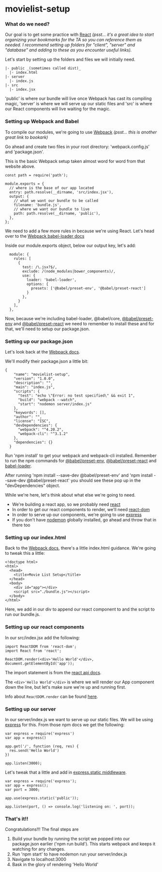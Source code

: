 # movielist-setup

### What do we need?
Our goal is to get some practice with [React](https://reactjs.org/docs/getting-started.html) _(psst... it's a great idea to start organizing your bookmarks for the TA so you can reference them as needed. I recommend setting up folders for "client", "server" and "database" and adding to these as you encounter useful links)._

Let's start by setting up the folders and files we will initially need. 

```
|- public _(sometimes called dist)_
  |- index.html
|- server
  |- index.js
|- src
  |- index.jsx
```

'public' is where our bundle will live once Webpack has cast its compiling magic, 'server' is where we will serve up our static files and 'src' is where our React components will live waiting for the magic.

### Setting up Webpack and Babel
To compile our modules, we're going to use [Webpack](https://webpack.js.org/guides/getting-started/) _(psst... this is another great link to bookark)_

Go ahead and create two files in your root directory: 'webpack.config.js' and 'package.json'.

This is the basic Webpack setup taken almost word for word from that website above.

```
const path = require('path');

module.exports = {
  // where is the base of our app located
  entry: path.resolve(__dirname, 'src/index.jsx'),
  output: {
    // what we want our bundle to be called
    filename: 'bundle.js',
    // where we want our bundle to live
    path: path.resolve(__dirname, 'public'),
  },
};

```

We need to add a few more rules in because we're using React. Let's head over to the [Webpack babel-loader docs](https://webpack.js.org/loaders/babel-loader/)

Inside our module.exports object, below our output key, let's add:

```
  module: {
    rules: [
      {
        test: /\.jsx?$/,
        exclude: /(node_modules|bower_components)/,
        use: {
          loader: 'babel-loader',
          options: {
            presets: ['@babel/preset-env', '@babel/preset-react']
          }
        },
      }
    ],
  },
```

Now, because we're including babel-loader, @babel/core, [@babel/preset-env](https://www.npmjs.com/package/@babel/preset-env) and [@babel/preset-react](https://www.npmjs.com/package/@babel/preset-react) we need to remember to install these and for that, we'll need to setup our package.json.

### Setting up our package.json

Let's look back at the [Webpack docs](https://webpack.js.org/guides/getting-started/). 

We'll modify their package.json a little bit:

```
{
    "name": "movielist-setup",
    "version": "1.0.0",
    "description": "",
    "main": "index.js",
    "scripts": {
      "test": "echo \"Error: no test specified\" && exit 1",
      "build": "webpack --watch",
      "start": "nodemon server/index.js"
    },
    "keywords": [],
    "author": "",
    "license": "ISC",
    "devDependencies": {
      "webpack": "^4.20.2",
      "webpack-cli": "^3.1.2"
    },
    "dependencies": {}
  }
```

Run 'npm install' to get your webpack and webpack-cli installed. Remember to run the npm commands for [@babel/preset-env](https://www.npmjs.com/package/@babel/preset-env), [@babel/preset-react](https://www.npmjs.com/package/@babel/preset-react) and [babel-loader](https://github.com/babel/babel-loader).

After running 'npm install --save-dev @babel/preset-env' and 'npm install --save-dev @babel/preset-react' you should see these pop up in the "devDependencies" object.

While we're here, let's think about what else we're going to need. 
- We're building a react app, so we probably need [react](https://www.npmjs.com/package/react)
- In order to get our react components to render, we'll need [react-dom](https://www.npmjs.com/package/react-dom)
- In order to serve up our components, we're going to use [express](https://www.npmjs.com/package/express)
- If you don't have [nodemon](https://www.npmjs.com/package/nodemon) globally installed, go ahead and throw that in there too

### Setting up our index.html

Back to the [Webpack docs](https://webpack.js.org/guides/getting-started/), there's a little index.html guidance. We're going to tweak this a little:

```
<!doctype html>
<html>
  <head>
    <title>Movie List Setup</title>
  </head>
  <body>
    <div id="app"></div>
    <script src="./bundle.js"></script>
  </body>
</html>
```

Here, we add in our div to append our react component to and the script to run our bundle.js.

### Setting up our react components

In our src/index.jsx add the following:

```
import ReactDOM from 'react-dom';
import React from 'react';

ReactDOM.render(<div>'Hello World'</div>, document.getElementById('app'));

```

The import statement is from the [react api docs](https://reactjs.org/docs/react-api.html).

The `<div>'Hello World'</div>` is where we will render our App component down the line, but let's make sure we're up and running first. 

Info about `ReactDOM.render` can be found [here](https://reactjs.org/docs/add-react-to-a-website.html).

### Setting up our server

In our server/index.js we want to serve up our static files. We will be using [express](https://www.npmjs.com/package/express) for this. From those npm docs we get the following:

```
var express = require('express')
var app = express()
 
app.get('/', function (req, res) {
  res.send('Hello World')
})
 
app.listen(3000);
```

Let's tweak that a little and add in [express.static middleware](https://expressjs.com/en/api.html).

```
var express = require('express');
var app = express();
var port = 3000;

app.use(express.static('public'));

app.listen(port, () => console.log('listening on: ', port));
```


### That's it!!

Congratulations!!! The final steps are 

1. Build your bundle by running the script we popped into our package.json earlier ('npm run build'). This starts webpack and keeps it watching for any changes.
2. Run 'npm start' to have nodemon run your server/index.js
3. Navigate to localhost:3000
4. Bask in the glory of rendering 'Hello World'
